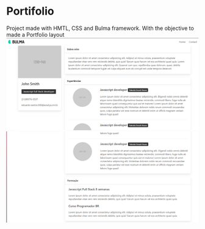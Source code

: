 # Portifolio

Project made with HMTL, CSS and Bulma framework. With the objective to made a Portfolio layout
![App Images](/assets/1.png) 
![App Images](/assets/2.png) 